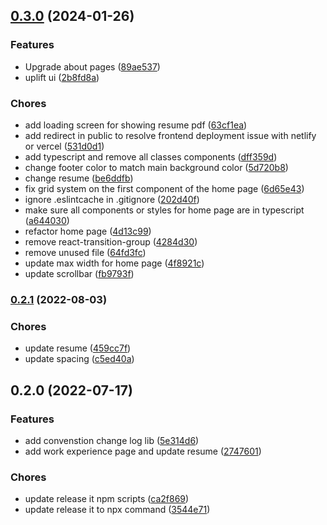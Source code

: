 

## [0.3.0](https://github.com/adit-prawira/adityaprawira.herokuapp.com/compare/0.2.1...0.3.0) (2024-01-26)


### Features

* Upgrade about pages ([89ae537](https://github.com/adit-prawira/adityaprawira.herokuapp.com/commit/89ae5373ba43888a5fef372e7f254e463e4f53f7))
* uplift ui ([2b8fd8a](https://github.com/adit-prawira/adityaprawira.herokuapp.com/commit/2b8fd8a673f05d32202fb9eb34a77b97d296d4e2))


### Chores

* add loading screen for showing resume pdf ([63cf1ea](https://github.com/adit-prawira/adityaprawira.herokuapp.com/commit/63cf1ea422254d0e71ff1269e484b2b4f43bc3f4))
* add redirect in public to resolve frontend deployment issue with netlify or vercel ([531d0d1](https://github.com/adit-prawira/adityaprawira.herokuapp.com/commit/531d0d1ff74b73324387fb3ca35d187ade7df616))
* add typescript and remove all classes components ([dff359d](https://github.com/adit-prawira/adityaprawira.herokuapp.com/commit/dff359d4b4de5a958f5bb59c4ebf0f705b3853d3))
* change footer color to match main background color ([5d720b8](https://github.com/adit-prawira/adityaprawira.herokuapp.com/commit/5d720b81adba5ef9044c4199344f80109556b120))
* change resume ([be6ddfb](https://github.com/adit-prawira/adityaprawira.herokuapp.com/commit/be6ddfb159f428c562182c70d72c3991f95af229))
* fix grid system on the first component of the home page ([6d65e43](https://github.com/adit-prawira/adityaprawira.herokuapp.com/commit/6d65e431734fdc93cd645ad091014dd7a28715d2))
* ignore .eslintcache in .gitignore ([202d40f](https://github.com/adit-prawira/adityaprawira.herokuapp.com/commit/202d40f16a68be4f803ef8f012574450b48798ae))
* make sure all components or styles for home page are in typescript ([a644030](https://github.com/adit-prawira/adityaprawira.herokuapp.com/commit/a644030db1c74874679573e39847068adc07d62f))
* refactor home page ([4d13c99](https://github.com/adit-prawira/adityaprawira.herokuapp.com/commit/4d13c99e16e10188b76530904904005bafc04958))
* remove react-transition-group ([4284d30](https://github.com/adit-prawira/adityaprawira.herokuapp.com/commit/4284d3089c8ae3ac27a4fd730384d7fa63ec0fe9))
* remove unused file ([64fd3fc](https://github.com/adit-prawira/adityaprawira.herokuapp.com/commit/64fd3fc97fdd6f66fb3cb3bf1759db26a84b75de))
* update max width for home page ([4f8921c](https://github.com/adit-prawira/adityaprawira.herokuapp.com/commit/4f8921c4ee1eee9f86e8fe186fbe5d033d686b68))
* update scrollbar ([fb9793f](https://github.com/adit-prawira/adityaprawira.herokuapp.com/commit/fb9793fed71179821b2b27ee487958ee205e0f68))

### [0.2.1](https://github.com/adit-prawira/adityaprawira.herokuapp.com/compare/0.2.0...0.2.1) (2022-08-03)


### Chores

* update resume ([459cc7f](https://github.com/adit-prawira/adityaprawira.herokuapp.com/commit/459cc7f698812c91f302cdae5de77789524e94ff))
* update spacing ([c5ed40a](https://github.com/adit-prawira/adityaprawira.herokuapp.com/commit/c5ed40a01798d6c13c522c1eac3e9cd29663c90a))

## 0.2.0 (2022-07-17)


### Features

* add convenstion change log lib ([5e314d6](https://github.com/adit-prawira/adityaprawira.herokuapp.com/commit/5e314d633537e1737417494d4b0719a9b59ab3b5))
* add work experience page and update resume ([2747601](https://github.com/adit-prawira/adityaprawira.herokuapp.com/commit/2747601cd4e98e5a9f93e411ccea39023fcf925b))


### Chores

* update release it npm scripts ([ca2f869](https://github.com/adit-prawira/adityaprawira.herokuapp.com/commit/ca2f869bf5d7286463ef45a4cf2b9202cc08fe5b))
* update release it to npx command ([3544e71](https://github.com/adit-prawira/adityaprawira.herokuapp.com/commit/3544e71a88dce3fb151419efc4126f7a0d90ac29))